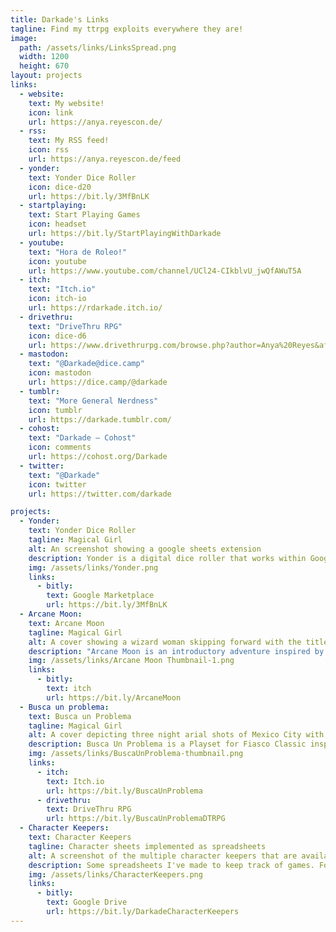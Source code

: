 ```yaml
---
title: Darkade's Links
tagline: Find my ttrpg exploits everywhere they are!
image:
  path: /assets/links/LinksSpread.png
  width: 1200
  height: 670
layout: projects
links:
  - website:
    text: My website!
    icon: link
    url: https://anya.reyescon.de/
  - rss:
    text: My RSS feed!
    icon: rss
    url: https://anya.reyescon.de/feed
  - yonder:
    text: Yonder Dice Roller
    icon: dice-d20
    url: https://bit.ly/3MfBnLK
  - startplaying:
    text: Start Playing Games
    icon: headset
    url: https://bit.ly/StartPlayingWithDarkade
  - youtube:
    text: "Hora de Roleo!"
    icon: youtube
    url: https://www.youtube.com/channel/UCl24-CIkblvU_jwQfAWuT5A
  - itch:
    text: "Itch.io"
    icon: itch-io
    url: https://rdarkade.itch.io/
  - drivethru:
    text: "DriveThru RPG"
    icon: dice-d6
    url: https://www.drivethrurpg.com/browse.php?author=Anya%20Reyes&affiliate_id=435266
  - mastodon:
    text: "@Darkade@dice.camp"
    icon: mastodon
    url: https://dice.camp/@darkade
  - tumblr:
    text: "More General Nerdness"
    icon: tumblr
    url: https://darkade.tumblr.com/
  - cohost:
    text: "Darkade – Cohost"
    icon: comments
    url: https://cohost.org/Darkade
  - twitter:
    text: "@Darkade"
    icon: twitter
    url: https://twitter.com/darkade

projects:
  - Yonder:
    text: Yonder Dice Roller
    tagline: Magical Girl
    alt: An screenshot showing a google sheets extension
    description: Yonder is a digital dice roller that works within Google® Sheets. If you use spreadsheets as character sheets this is the roller for you!
    img: /assets/links/Yonder.png
    links:
      - bitly:
        text: Google Marketplace
        url: https://bit.ly/3MfBnLK
  - Arcane Moon:
    text: Arcane Moon
    tagline: Magical Girl
    alt: A cover showing a wizard woman skipping forward with the title Arcane Moon
    description: "Arcane Moon is an introductory adventure inspired by 90s Magical Girl anime. It's a story of love, friendship, treason and big villains!"
    img: /assets/links/Arcane Moon Thumbnail-1.png
    links:
      - bitly:
        text: itch
        url: https://bit.ly/ArcaneMoon
  - Busca un problema:
    text: Busca un Problema
    tagline: Magical Girl
    alt: A cover depicting three night arial shots of Mexico City with the title Busca un Problema
    description: Busca Un Problema is a Playset for Fiasco Classic inspired by 2000s Mexican dark comedies, like Matando Cabos, Nicotina and Rudo y Cursi.
    img: /assets/links/BuscaUnProblema-thumbnail.png
    links:
      - itch:
        text: Itch.io
        url: https://bit.ly/BuscaUnProblema
      - drivethru:
        text: DriveThru RPG
        url: https://bit.ly/BuscaUnProblemaDTRPG
  - Character Keepers:
    text: Character Keepers
    tagline: Character sheets implemented as spreadsheets
    alt: A screenshot of the multiple character keepers that are available my my google drive link
    description: Some spreadsheets I've made to keep track of games. For the most part these are character sheets, but some include other tables an utilities I regularly use playing these games.
    img: /assets/links/CharacterKeepers.png
    links:
      - bitly:
        text: Google Drive
        url: https://bit.ly/DarkadeCharacterKeepers
---
```

